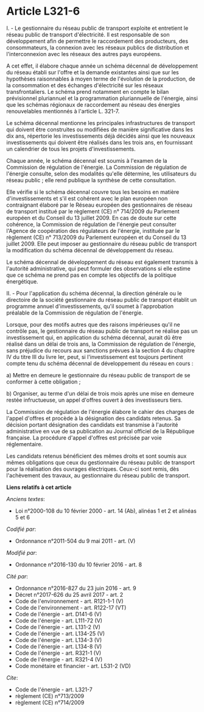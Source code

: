 # Article L321-6

I. - Le gestionnaire du réseau public de transport exploite et entretient le réseau public de transport d'électricité. Il est
responsable de son développement afin de permettre le raccordement des producteurs, des consommateurs, la connexion avec les
réseaux publics de distribution et l'interconnexion avec les réseaux des autres pays européens. 

A cet effet, il élabore chaque année un schéma décennal de développement du réseau établi sur l'offre et la demande
existantes ainsi que sur les hypothèses raisonnables à moyen terme de l'évolution de la production, de la consommation et des
échanges d'électricité sur les réseaux transfrontaliers. Le schéma prend notamment en compte le bilan prévisionnel
pluriannuel et la programmation pluriannuelle de l'énergie, ainsi que les schémas régionaux de raccordement au réseau des
énergies renouvelables mentionnés à l'article L. 321-7. 

Le schéma décennal mentionne les principales infrastructures de transport qui doivent être construites ou modifiées de
manière significative dans les dix ans, répertorie les investissements déjà décidés ainsi que les nouveaux investissements
qui doivent être réalisés dans les trois ans, en fournissant un calendrier de tous les projets d'investissements. 

Chaque année, le schéma décennal est soumis à l'examen de la Commission de régulation de l'énergie. La Commission de
régulation de l'énergie consulte, selon des modalités qu'elle détermine, les utilisateurs du réseau public ; elle rend
publique la synthèse de cette consultation. 

Elle vérifie si le schéma décennal couvre tous les besoins en matière d'investissements et s'il est cohérent avec le plan
européen non contraignant élaboré par le Réseau européen des gestionnaires de réseau de transport institué par le règlement
(CE) n° 714/2009 du Parlement européen et du Conseil du 13 juillet 2009. En cas de doute sur cette cohérence, la Commission
de régulation de l'énergie peut consulter l'Agence de coopération des régulateurs de l'énergie, instituée par le règlement
(CE) n° 713/2009 du Parlement européen et du Conseil du 13 juillet 2009. Elle peut imposer au gestionnaire du réseau public
de transport la modification du schéma décennal de développement du réseau. 

Le schéma décennal de développement du réseau est également transmis à l'autorité administrative, qui peut formuler des
observations si elle estime que ce schéma ne prend pas en compte les objectifs de la politique énergétique.

II. - Pour l'application du schéma décennal, la direction générale ou le directoire de la société gestionnaire du réseau
public de transport établit un programme annuel d'investissements, qu'il soumet à l'approbation préalable de la Commission de
régulation de l'énergie. 

Lorsque, pour des motifs autres que des raisons impérieuses qu'il ne contrôle pas, le gestionnaire du réseau public de
transport ne réalise pas un investissement qui, en application du schéma décennal, aurait dû être réalisé dans un délai de
trois ans, la Commission de régulation de l'énergie, sans préjudice du recours aux sanctions prévues à la section 4 du
chapitre IV du titre III du livre Ier, peut, si l'investissement est toujours pertinent compte tenu du schéma décennal de
développement du réseau en cours : 

a) Mettre en demeure le gestionnaire du réseau public de transport de se conformer à cette obligation ; 

b) Organiser, au terme d'un délai de trois mois après une mise en demeure restée infructueuse, un appel d'offres ouvert à des
investisseurs tiers. 

La Commission de régulation de l'énergie élabore le cahier des charges de l'appel d'offres et procède à la désignation des
candidats retenus. Sa décision portant désignation des candidats est transmise à l'autorité administrative en vue de sa
publication au Journal officiel de la République française. La procédure d'appel d'offres est précisée par voie
réglementaire. 

Les candidats retenus bénéficient des mêmes droits et sont soumis aux mêmes obligations que ceux du gestionnaire du réseau
public de transport pour la réalisation des ouvrages électriques. Ceux-ci sont remis, dès l'achèvement des travaux, au
gestionnaire du réseau public de transport.

**Liens relatifs à cet article**

_Anciens textes_:

  - Loi n°2000-108 du 10 février 2000 - art. 14 (Ab), alinéas 1 et 2 et alinéas 5 et 6

_Codifié par_:

  - Ordonnance n°2011-504 du 9 mai 2011 - art. (V)

_Modifié par_:

  - Ordonnance n°2016-130 du 10 février 2016 - art. 8

_Cité par_:

  - Ordonnance n°2016-827 du 23 juin 2016 - art. 9
  - Décret n°2017-626 du 25 avril 2017 - art. 2
  - Code de l'environnement - art. R121-1-1 (V)
  - Code de l'environnement - art. R122-17 (VT)
  - Code de l'énergie - art. D141-6 (V)
  - Code de l'énergie - art. L111-72 (V)
  - Code de l'énergie - art. L131-2 (V)
  - Code de l'énergie - art. L134-25 (V)
  - Code de l'énergie - art. L134-3 (V)
  - Code de l'énergie - art. L134-8 (V)
  - Code de l'énergie - art. R321-1 (V)
  - Code de l'énergie - art. R321-4 (V)
  - Code monétaire et financier - art. L531-2 (VD)

_Cite_:

  - Code de l'énergie - art. L321-7
  - règlement (CE) n°713/2009
  - règlement (CE) n°714/2009

